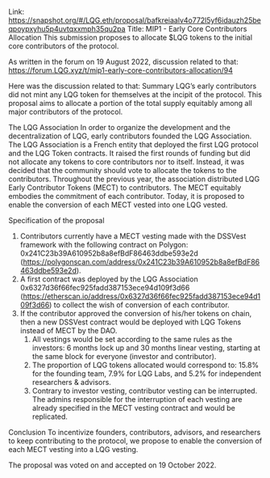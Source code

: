 Link: https://snapshot.org/#/LQG.eth/proposal/bafkreiaalv4o772l5yf6idauzh25beqpoypxyhu5p4uvtqxxmph35qu2pa
Title: MIP1 - Early Core Contributors Allocation
This submission proposes to allocate $LQG tokens to the initial core contributors of the protocol.

As written in the forum on 19 August 2022, discussion related to that: https://forum.LQG.xyz/t/mip1-early-core-contributors-allocation/94

Here was the discussion related to that:
Summary
LQG’s early contributors did not mint any LQG token for themselves at the incipit of the protocol. This proposal aims to allocate a portion of the total supply equitably among all major contributors of the protocol.

The LQG Association
In order to organize the development and the decentralization of LQG, early contributors founded the LQG Association.
The LQG Association is a French entity that deployed the first LQG protocol and the LQG Token contracts. It raised the first rounds of funding but did not allocate any tokens to core contributors nor to itself. Instead, it was decided that the community should vote to allocate the tokens to the contributors.
Throughout the previous year, the association distributed LQG Early Contributor Tokens (MECT) to contributors. The MECT equitably embodies the commitment of each contributor. Today, it is proposed to enable the conversion of each MECT vested into one LQG vested.

Specification of the proposal
1. Contributors currently have a MECT vesting made with the DSSVest framework with the following contract on Polygon: 0x241C23b39A610952b8a8efBdF86463ddbe593e2d (https://polygonscan.com/address/0x241C23b39A610952b8a8efBdF86463ddbe593e2d).
2. A first contract was deployed by the LQG Association 0x6327d36f66fec925fadd387153ece94d109f3d66 (https://etherscan.io/address/0x6327d36f66fec925fadd387153ece94d109f3d66) to collect the wish of conversion of each contributor.
3. If the contributor approved the conversion of his/her tokens on chain, then a new DSSVest contract would be deployed with LQG Tokens instead of MECT by the DAO.
    1. All vestings would be set according to the same rules as the investors: 6 months lock up and 30 months linear vesting, starting at the same block for everyone (investor and contributor).
    2. The proportion of LQG tokens allocated would correspond to: 15.8% for the founding team, 7.9% for LQG Labs, and 5.2% for independent researchers & advisors.
    3. Contrary to investor vesting, contributor vesting can be interrupted. The admins responsible for the interruption of each vesting are already specified in the MECT vesting contract and would be replicated.

Conclusion
To incentivize founders, contributors, advisors, and researchers to keep contributing to the protocol, we propose to enable the conversion of each MECT vesting into a LQG vesting.

The proposal was voted on and accepted on 19 October 2022.

